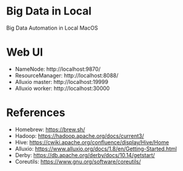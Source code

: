 # Big Data in Local
Big Data Automation in Local MacOS

# Web UI
* NameNode: http://localhost:9870/
* ResourceManager: http://localhost:8088/
* Alluxio master: http://localhost:19999
* Alluxio worker: http://localhost:30000

# References
* Homebrew: https://brew.sh/
* Hadoop: https://hadoop.apache.org/docs/current3/
* Hive: https://cwiki.apache.org/confluence/display/Hive/Home
* Alluxio: https://www.alluxio.org/docs/1.8/en/Getting-Started.html
* Derby: https://db.apache.org/derby/docs/10.14/getstart/
* Coreutils: https://www.gnu.org/software/coreutils/
